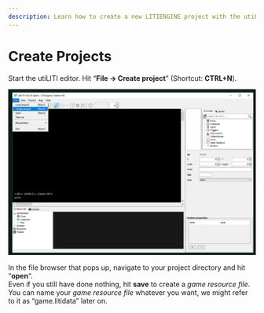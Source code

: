 ```yaml
---
description: Learn how to create a new LITIENGINE project with the utiLITI editor.
---
```


# Create Projects

Start the utiLITI editor. Hit “**File -&gt; Create project**” \(Shortcut: **CTRL+N**\).

![](images/1-createproject.png)

In the file browser that pops up, navigate to your project directory and hit “**open**“.  
Even if you still have done nothing, hit **save** to create a _game resource file_.  
You can name your _game resource file_ whatever you want, we might refer to it as “game.litidata” later on.

